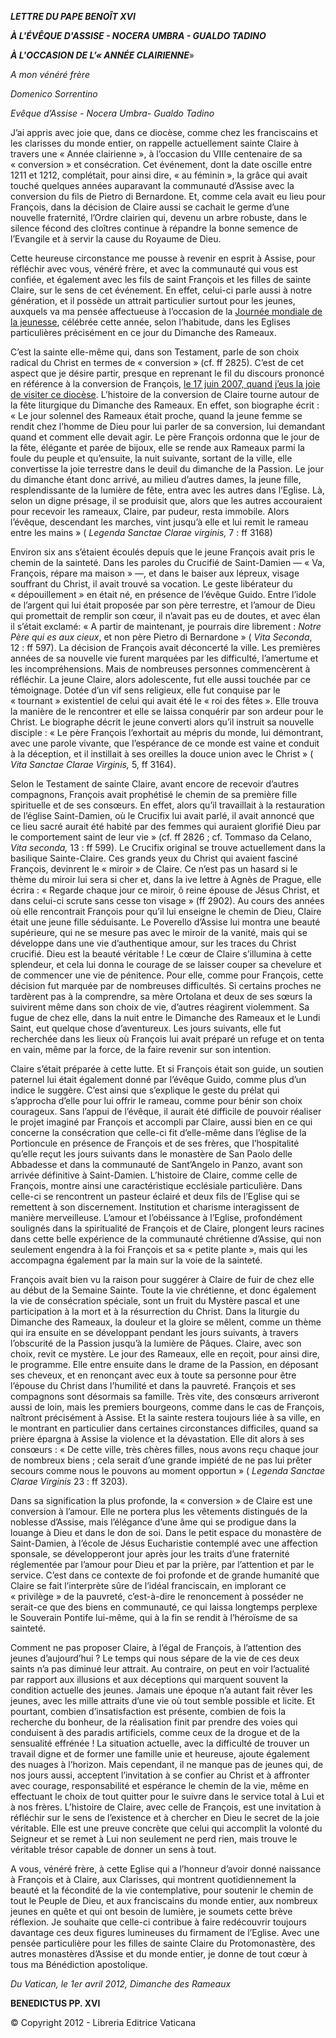 ***LETTRE DU PAPE BENOÎT XVI***

***À L'ÉVÊQUE D'ASSISE - NOCERA UMBRA - GUALDO TADINO***

***À L'OCCASION DE L’« ANNÉE CLAIRIENNE***»

*A mon vénéré frère*

*Domenico Sorrentino*

*Evêque d’Assise - Nocera Umbra- Gualdo Tadino*

J’ai appris avec joie que, dans ce diocèse, comme chez les franciscains et les clarisses du monde entier, on rappelle actuellement sainte Claire à travers une « Année clairienne », à l’occasion du VIIIe centenaire de sa « conversion » et consécration. Cet événement, dont la date oscille entre 1211 et 1212, complétait, pour ainsi dire, « au féminin », la grâce qui avait touché quelques années auparavant la communauté d’Assise avec la conversion du fils de Pietro di Bernardone. Et, comme cela avait eu lieu pour François, dans la décision de Claire aussi se cachait le germe d’une nouvelle fraternité, l’Ordre clairien qui, devenu un arbre robuste, dans le silence fécond des cloîtres continue à répandre la bonne semence de l’Evangile et à servir la cause du Royaume de Dieu.

Cette heureuse circonstance me pousse à revenir en esprit à Assise, pour réfléchir avec vous, vénéré frère, et avec la communauté qui vous est confiée, et également avec les fils de saint François et les filles de sainte Claire, sur le sens de cet événement. En effet, celui-ci parle aussi à notre génération, et il possède un attrait particulier surtout pour les jeunes, auxquels va ma pensée affectueuse à l’occasion de la [Journée mondiale de la jeunesse](http://www.vatican.va/gmg/documents/gmg_2012_fr.html), célébrée cette année, selon l’habitude, dans les Eglises particulières précisément en ce jour du Dimanche des Rameaux.

C’est la sainte elle-même qui, dans son Testament, parle de son choix radical du Christ en termes de « conversion » (cf. ff 2825). C’est de cet aspect que je désire partir, presque en reprenant le fil du discours prononcé en référence à la conversion de François, [le 17 juin 2007, quand j’eus la joie de visiter ce diocèse](/content/benedict-xvi/fr/travels/2007/index_assisi.html). L’histoire de la conversion de Claire tourne autour de la fête liturgique du Dimanche des Rameaux. En effet, son biographe écrit : « Le jour solennel des Rameaux était proche, quand la jeune femme se rendit chez l’homme de Dieu pour lui parler de sa conversion, lui demandant quand et comment elle devait agir. Le père François ordonna que le jour de la fête, élégante et parée de bijoux, elle se rende aux Rameaux parmi la foule du peuple et qu’ensuite, la nuit suivante, sortant de la ville, elle convertisse la joie terrestre dans le deuil du dimanche de la Passion. Le jour du dimanche étant donc arrivé, au milieu d’autres dames, la jeune fille, resplendissante de la lumière de fête, entra avec les autres dans l’Eglise. Là, selon un digne présage, il se produisit que, alors que les autres accouraient pour recevoir les rameaux, Claire, par pudeur, resta immobile. Alors l’évêque, descendant les marches, vint jusqu’à elle et lui remit le rameau entre les mains » ( *Legenda Sanctae Clarae virginis,* 7 : ff 3168)

Environ six ans s’étaient écoulés depuis que le jeune François avait pris le chemin de la sainteté. Dans les paroles du Crucifié de Saint-Damien — « Va, François, répare ma maison » —, et dans le baiser aux lépreux, visage souffrant du Christ, il avait trouvé sa vocation. Le geste libérateur du « dépouillement » en était né, en présence de l’évêque Guido. Entre l’idole de l’argent qui lui était proposée par son père terrestre, et l’amour de Dieu qui promettait de remplir son cœur, il n’avait pas eu de doutes, et avec élan il s’était exclamé: « A partir de maintenant, je pourrais dire librement : *Notre Père qui es aux cieux*, et non père Pietro di Bernardone » ( *Vita Seconda*, 12 : ff 597). La décision de François avait déconcerté la ville. Les premières années de sa nouvelle vie furent marquées par les difficulté, l’amertume et les incompréhensions. Mais de nombreuses personnes commencèrent à réfléchir. La jeune Claire, alors adolescente, fut elle aussi touchée par ce témoignage. Dotée d’un vif sens religieux, elle fut conquise par le « tournant » existentiel de celui qui avait été le « roi des fêtes ». Elle trouva la manière de le rencontrer et elle se laissa conquérir par son ardeur pour le Christ. Le biographe décrit le jeune converti alors qu’il instruit sa nouvelle disciple : « Le père François l’exhortait au mépris du monde, lui démontrant, avec une parole vivante, que l’espérance de ce monde est vaine et conduit à la déception, et il instillait à ses oreilles la douce union avec le Christ » ( *Vita Sanctae Clarae Virginis,* 5, ff 3164).

Selon le Testament de sainte Claire, avant encore de recevoir d’autres compagnons, François avait prophétisé le chemin de sa première fille spirituelle et de ses consœurs. En effet, alors qu’il travaillait à la restauration de l’église Saint-Damien, où le Crucifix lui avait parlé, il avait annoncé que ce lieu sacré aurait été habité par des femmes qui auraient glorifié Dieu par le comportement saint de leur vie » (cf. ff 2826 ; cf. Tommaso da Celano, *Vita seconda,* 13 : ff 599). Le Crucifix original se trouve actuellement dans la basilique Sainte-Claire. Ces grands yeux du Christ qui avaient fasciné François, devinrent le « miroir » de Claire. Ce n’est pas un hasard si le thème du miroir lui sera si cher et, dans la ive lettre à Agnès de Prague, elle écrira : « Regarde chaque jour ce miroir, ô reine épouse de Jésus Christ, et dans celui-ci scrute sans cesse ton visage » (ff 2902). Au cours des années où elle rencontrait François pour qu’il lui enseigne le chemin de Dieu, Claire était une jeune fille séduisante. Le Poverello d’Assise lui montra une beauté supérieure, qui ne se mesure pas avec le miroir de la vanité, mais qui se développe dans une vie d’authentique amour, sur les traces du Christ crucifié. Dieu est la beauté véritable ! Le cœur de Claire s’illumina à cette splendeur, et cela lui donna le courage de se laisser couper sa chevelure et de commencer une vie de pénitence. Pour elle, comme pour François, cette décision fut marquée par de nombreuses difficultés. Si certains proches ne tardèrent pas à la comprendre, sa mère Ortolana et deux de ses sœurs la suivirent même dans son choix de vie, d’autres réagirent violemment. Sa fugue de chez elle, dans la nuit entre le Dimanche des Rameaux et le Lundi Saint, eut quelque chose d’aventureux. Les jours suivants, elle fut recherchée dans les lieux où François lui avait préparé un refuge et on tenta en vain, même par la force, de la faire revenir sur son intention.

Claire s’était préparée à cette lutte. Et si François était son guide, un soutien paternel lui était également donné par l’évêque Guido, comme plus d’un indice le suggère. C’est ainsi que s’explique le geste du prélat qui s’approcha d’elle pour lui offrir le rameau, comme pour bénir son choix courageux. Sans l’appui de l’évêque, il aurait été difficile de pouvoir réaliser le projet imaginé par François et accompli par Claire, aussi bien en ce qui concerne la consécration que celle-ci fit d’elle-même dans l’église de la Portioncule en présence de François et de ses frères, que l’hospitalité qu’elle reçut les jours suivants dans le monastère de San Paolo delle Abbadesse et dans la communauté de Sant’Angelo in Panzo, avant son arrivée définitive à Saint-Damien. L’histoire de Claire, comme celle de François, montre ainsi une caractéristique ecclésiale particulière. Dans celle-ci se rencontrent un pasteur éclairé et deux fils de l’Eglise qui se remettent à son discernement. Institution et charisme interagissent de manière merveilleuse. L’amour et l’obéissance à l’Eglise, profondément soulignés dans la spiritualité de François et de Claire, plongent leurs racines dans cette belle expérience de la communauté chrétienne d’Assise, qui non seulement engendra à la foi François et sa « petite plante », mais qui les accompagna également par la main sur la voie de la sainteté.

François avait bien vu la raison pour suggérer à Claire de fuir de chez elle au début de la Semaine Sainte. Toute la vie chrétienne, et donc également la vie de consécration spéciale, sont un fruit du Mystère pascal et une participation à la mort et à la résurrection du Christ. Dans la liturgie du Dimanche des Rameaux, la douleur et la gloire se mêlent, comme un thème qui ira ensuite en se développant pendant les jours suivants, à travers l’obscurité de la Passion jusqu’à la lumière de Pâques. Claire, avec son choix, revit ce mystère. Le jour des Rameaux, elle en reçoit, pour ainsi dire, le programme. Elle entre ensuite dans le drame de la Passion, en déposant ses cheveux, et en renonçant avec eux à toute sa personne pour être l’épouse du Christ dans l’humilité et dans la pauvreté. François et ses compagnons sont désormais sa famille. Très vite, des consœurs arriveront aussi de loin, mais les premiers bourgeons, comme dans le cas de François, naîtront précisément à Assise. Et la sainte restera toujours liée à sa ville, en le montrant en particulier dans certaines circonstances difficiles, quand sa prière épargna à Assise la violence et la dévastation. Elle dit alors à ses consœurs : « De cette ville, très chères filles, nous avons reçu chaque jour de nombreux biens ; cela serait d’une grande impiété de ne pas lui prêter secours comme nous le pouvons au moment opportun » ( *Legenda Sanctae Clarae Virginis* 23 : ff 3203).

Dans sa signification la plus profonde, la « conversion » de Claire est une conversion à l’amour. Elle ne portera plus les vêtements distingués de la noblesse d’Assise, mais l’élégance d’une âme qui se prodigue dans la louange à Dieu et dans le don de soi. Dans le petit espace du monastère de Saint-Damien, à l’école de Jésus Eucharistie contemplé avec une affection sponsale, se développeront jour après jour les traits d’une fraternité réglementée par l’amour pour Dieu et par la prière, par l’attention et par le service. C’est dans ce contexte de foi profonde et de grande humanité que Claire se fait l’interprète sûre de l’idéal franciscain, en implorant ce « privilège » de la pauvreté, c’est-à-dire le renoncement à posséder ne serait-ce que des biens en communauté, ce qui laissa longtemps perplexe le Souverain Pontife lui-même, qui à la fin se rendit à l’héroïsme de sa sainteté.

Comment ne pas proposer Claire, à l’égal de François, à l’attention des jeunes d’aujourd’hui ? Le temps qui nous sépare de la vie de ces deux saints n’a pas diminué leur attrait. Au contraire, on peut en voir l’actualité par rapport aux illusions et aux déceptions qui marquent souvent la condition actuelle des jeunes. Jamais une époque n’a autant fait rêver les jeunes, avec les mille attraits d’une vie où tout semble possible et licite. Et pourtant, combien d’insatisfaction est présente, combien de fois la recherche du bonheur, de la réalisation finit par prendre des voies qui conduisent à des paradis artificiels, comme ceux de la drogue et de la sensualité effrénée ! La situation actuelle, avec la difficulté de trouver un travail digne et de former une famille unie et heureuse, ajoute également des nuages à l’horizon. Mais cependant, il ne manque pas de jeunes qui, de nos jours aussi, acceptent l’invitation à se confier au Christ et à affronter avec courage, responsabilité et espérance le chemin de la vie, même en effectuant le choix de tout quitter pour le suivre dans le service total à Lui et à nos frères. L’histoire de Claire, avec celle de François, est une invitation à réfléchir sur le sens de l’existence et à chercher en Dieu le secret de la joie véritable. Elle est une preuve concrète que celui qui accomplit la volonté du Seigneur et se remet à Lui non seulement ne perd rien, mais trouve le véritable trésor capable de donner un sens à tout.

A vous, vénéré frère, à cette Eglise qui a l’honneur d’avoir donné naissance à François et à Claire, aux Clarisses, qui montrent quotidiennement la beauté et la fécondité de la vie contemplative, pour soutenir le chemin de tout le Peuple de Dieu, et aux franciscains du monde entier, aux nombreux jeunes en quête et qui ont besoin de lumière, je soumets cette brève réflexion. Je souhaite que celle-ci contribue à faire redécouvrir toujours davantage ces deux figures lumineuses du firmament de l’Eglise. Avec une pensée particulière pour les filles de sainte Claire du Protomonastère, des autres monastères d’Assise et du monde entier, je donne de tout cœur à tous ma Bénédiction apostolique.

*Du Vatican, le 1er avril 2012, Dimanche des Rameaux*

**BENEDICTUS PP. XVI**

© Copyright 2012 - Libreria Editrice Vaticana